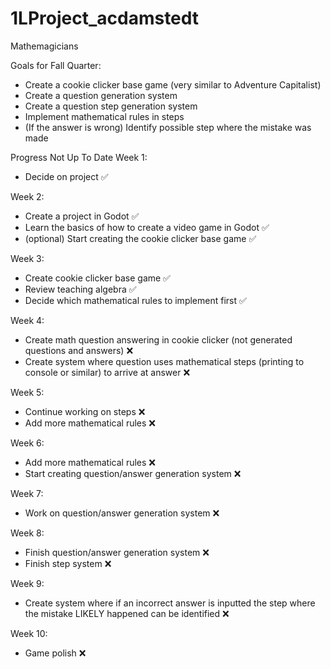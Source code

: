 # 1LProject_acdamstedt

Mathemagicians 

Goals for Fall Quarter:   
  * Create a cookie clicker base game (very similar to Adventure Capitalist)
  * Create a question generation system   
  * Create a question step generation system
  * Implement mathematical rules in steps
  * (If the answer is wrong) Identify possible step where the mistake was made

Progress Not Up To Date
Week 1: 
  * Decide on project ✅

Week 2:
  * Create a project in Godot ✅
  * Learn the basics of how to create a video game in Godot ✅
  * (optional) Start creating the cookie clicker base game ✅

Week 3: 
  * Create cookie clicker base game ✅
  * Review teaching algebra ✅
  * Decide which mathematical rules to implement first ✅

Week 4:   
  * Create math question answering in cookie clicker (not generated questions and answers) ❌
  * Create system where question uses mathematical steps (printing to console or similar) to arrive at answer ❌

Week 5:
  * Continue working on steps ❌
  * Add more mathematical rules ❌

Week 6: 
  * Add more mathematical rules ❌
  * Start creating question/answer generation system ❌

Week 7:   
  * Work on question/answer generation system ❌

Week 8: 
  * Finish question/answer generation system ❌
  * Finish step system ❌

Week 9:   
  * Create system where if an incorrect answer is inputted the step where the mistake LIKELY happened can be identified ❌

Week 10: 
  * Game polish ❌
